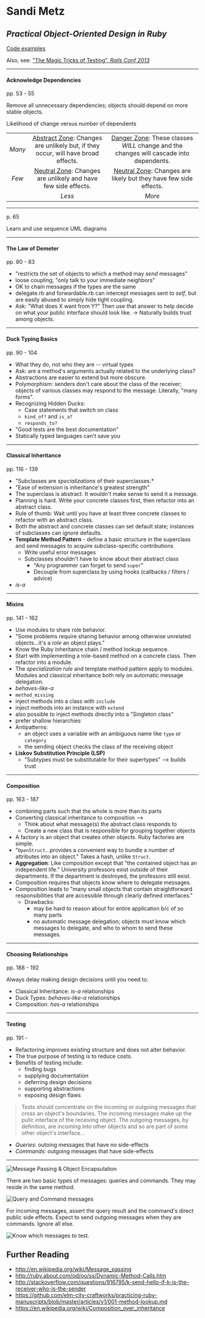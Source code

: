 # Sandi Metz
## <i><cite>Practical Object-Oriented Design in Ruby</cite></i>

[Code examples](https://github.com/skmetz/poodr)

Also, see: ["The Magic Tricks of Testing", *Rails Conf 2013*](https://www.youtube.com/watch?v=URSWYvyc42M)

-----

#### Acknowledge Dependencies

pp. 53 - 55

Remove all unnecessary dependencies; objects should depend on more stable objects.

<caption>Likelihood of change versus number of dependents</caption>

| | | |
|:--:|:--:|:--:|
| *Many* | <u>Abstract Zone</u>: Changes are unlikely but, if they occur, will have broad effects. | <u>Danger Zone</u>: These classes <em>WILL</em> change and the changes will cascade into dependents. |
| *Few*  | <u>Neutral Zone</u>: Changes are unlikely and have few side effects. | <u>Neutral Zone</u>: Changes are likely but they have few side effects. |
|        | *Less* | *More* |

------

p. 65

Learn and use sequence <abbr>UML</abbr> diagrams

------

#### The Law of Demeter

pp. 80 - 83

* "restricts the set of objects to which a method may <em>send</em> messages"
* loose coupling; "only talk to your immediate neighbors"
* OK to chain messages if the types are the same
* delegate.rb and forwardable.rb can intercept messages sent to *self*, but are easily abused to simply hide tight coupling.
* Ask: "What does X want from Y?" Then use that answer to help decide on what your public interface should look like. -> Naturally builds trust among objects.

------

#### Duck Typing Basics

pp. 90 - 104

* What they do, not who they are -- virtual types
* Ask: are a method's arguments actually related to the underlying class?
* Abstractions are easier to extend but more obscure.
* Polymorphism: senders don't care about the class of the receiver; objects of various classes may respond to the message. Literally, "many forms".
* Recognizing Hidden Ducks:
  * Case statements that switch on class
  * `kind_of?` and `is_a?`
  * `responds_to?`
* "Good tests are the best documentation"
* Statically typed languages can't save you

------

#### Classical Inheritance

pp. 116 - 139

* "Subclasses are *specializations* of their superclasses.*
* "Ease of extension is inheritance's greatest strength"
* The superclass is abstract. It wouldn't make sense to send it a message.
* Planning is hard. Write your concrete classes first, then refactor into an abstract class.
* Rule of thumb: Wait until you have at least three concrete classes to refactor with an abstract class.
* Both the abstract and concrete classes can set default state; instances of subclasses can ignore defaults.
* **Template Method Pattern** - define a basic structure in the superclass and send messages to acquire subclass-specific contributions
  * Write useful error messages
  * Subclasses shouldn't have to know about their abstract class
    * "Any programmer can forget to send `super`"
    * Decouple from superclass by using hooks (callbacks / filters / advice)
* *is-a*

-------

#### Mixins

pp. 141 - 162

* Use modules to share role behavior.
* "Some problems require sharing behavior among otherwise unrelated objects...it's a *role* an object plays."
* Know the Ruby inheritance chain / method lookup sequence.
* Start with implementing a role-based method on a concrete class. Then refactor into a module.
* The *specialization rule* and template method pattern apply to modules. Modules and classical inheritance both rely on automatic message delegation.
* *behaves-like-a*
* `method_missing`
* inject methods into a class with `include`
* inject methods into an instance with `extend`
* also possible to inject methods directly into a "Singleton class"
* prefer shallow hierarchies
* Antipatterns:
  * an object uses a variable with an ambiguous name like `type` or `category`
  * the sending object checks the class of the receiving object
* **Liskov Substitution Principle <abbr>(LSP)</abbr>**
  * "Subtypes must be substitutable for their supertypes" --> builds trust


-------

#### Composition

pp. 163 - 187

* combining parts such that the whole is more than its parts
* Converting classical inheritance to composition -->
  * Think about what message(s) the abstract class responds to
  * Create a new class that is responsible for grouping together objects
* A factory is an object that creates other objects. Ruby factories are simple.
* "`OpenStruct`...provides a convenient way to bundle a number of attributes into an object." Takes a hash, unlike `Struct`.
* **Aggregation**: Like composition except that "the contained object has an independent life." University professors exist outside of their departments. If the department is destroyed, the professors still exist.
* Composition requires that objects know where to delegate messages.
* Composition leads to "many small objects that contain straightforward responsibilities that are accessible through clearly defined interfaces."
  * Drawbacks:
    * may be hard to reason about for entire application b/c of so many parts
    * no automatic message delegation; objects must know which messages to delegate, and who to whom to send these messages.

-------

#### Choosing Relationships

pp. 188 - 192

Always delay making design decisions until you need to.

  * Classical Inheritance: *is-a* relationships
  * Duck Types: *behaves-like-a* relationships
  * Composition: *has-a* relationships

-------

#### Testing

pp. 191 -

* Refactoring improves existing structure and does not alter behavior.
* The true purpose of testing is to reduce costs.
* Benefits of testing include:
  * finding bugs
  * supplying documentation
  * deferring design decisions
  * supporting abstractions
  * exposing design flaws

<blockquote>Tests should concentrate on the incoming or outgoing messages that cross an object's boundaries. The incoming messages make up the pulic interface of the receiving object. The outgoing messages, by definition, are incoming into other objects and so are part of some other object's interface...</blockquote>

* *Queries*: outoing messages that have no side-effects
* *Commands*:  outgoing messages that have side-effects


-------

![](./object-encapsulation.png "Message Passing & Object Encapsulation")

There are two basic types of messages: queries and commands. They may reside in the same method.

![](./message-passing-types.png "Query and Command messages")

For incoming messages, assert the query result and the command's direct public side effects. Expect to send outgoing messages when they are commands. Ignore all else.

![](./unit-testing.png "Know which messages to test.")


## Further Reading
* http://en.wikipedia.org/wiki/Message_passing
* http://ruby.about.com/od/oo/ss/Dynamic-Method-Calls.htm
* http://stackoverflow.com/questions/916795/k-send-hello-if-k-is-the-receiver-who-is-the-sender
* https://github.com/elm-city-craftworks/practicing-ruby-manuscripts/blob/master/articles/v1/001-method-lookup.md
* https://en.wikipedia.org/wiki/Composition_over_inheritance
